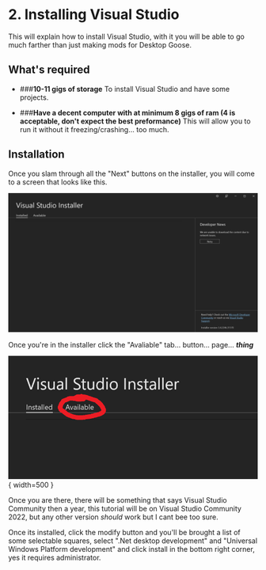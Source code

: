 # 2. Installing Visual Studio

This will explain how to install Visual Studio, with it you will be able to go much farther than just making mods for Desktop Goose.

## What's required

* ###**10-11 gigs of storage**
To install Visual Studio and have some projects.

* ###**Have a decent computer with at minimum 8 gigs of ram (4 is acceptable, don't expect the best preformance)** 
This will allow you to run it without it freezing/crashing... too much.

## Installation

Once you slam through all the "Next" buttons on the installer, you will come to a screen that looks like this.

![Installer image](vsi.png)

Once you're in the installer click the "Avaliable" tab... button... page... ***thing***

![Avaliable installations image](vsia.png){ width=500 }

Once you are there, there will be something that says Visual Studio Community then a year, this tutorial will be on Visual Studio Community 2022, but any other version *should* work but I cant bee too sure.

Once its installed, click the modify button and you'll be brought a list of some selectable squares, select ".Net desktop development" and "Universal Windows Platform development" and click install in the bottom right corner, yes it requires administrator.
